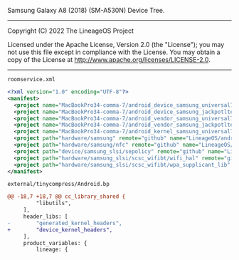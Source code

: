 Samsung Galaxy A8 (2018) (SM-A530N) Device Tree.

---
Copyright (C) 2022 The LineageOS Project

Licensed under the Apache License, Version 2.0 (the "License");
you may not use this file except in compliance with the License.
You may obtain a copy of the License at http://www.apache.org/licenses/LICENSE-2.0.

---

`roomservice.xml`
```xml
<?xml version="1.0" encoding="UTF-8"?>
<manifest>
  <project name="MacBookPro34-comma-7/android_device_samsung_universal7885-common" path="device/samsung/universal7885-common" remote="github" revision="lineage-18.1" />
  <project name="MacBookPro34-comma-7/android_device_samsung_jackpotlte" path="device/samsung/jackpotlte" remote="github" revision="lineage-18.1" />
  <project name="MacBookPro34-comma-7/android_vendor_samsung_universal7885" path="vendor/samsung/universal7885-common" remote="github" revision="lineage-18.1" />
  <project name="MacBookPro34-comma-7/android_vendor_samsung_jackpotlte" path="vendor/samsung/jackpotlte" remote="github" revision="lineage-18.1" />
  <project name="MacBookPro34-comma-7/android_kernel_samsung_universal7885" path="kernel/samsung/universal7885" remote="github" revision="lineage-18.1" />
  <project path="hardware/samsung" remote="github" name="LineageOS/android_hardware_samsung" />
  <project path="hardware/samsung/nfc" remote="github" name="LineageOS/android_hardware_samsung_nfc" revision="lineage-18.1" />
  <project path="device/samsung_slsi/sepolicy" remote="github" name="LineageOS/android_device_samsung_slsi_sepolicy" revision="lineage-18.1" />
  <project path="hardware/samsung_slsi/scsc_wifibt/wifi_hal" remote="github" name="LineageOS/android_hardware_samsung_slsi_scsc_wifibt_wifi_hal" />
  <project path="hardware/samsung_slsi/scsc_wifibt/wpa_supplicant_lib" remote="github" name="LineageOS/android_hardware_samsung_slsi_scsc_wifibt_wpa_supplicant_lib" />
</manifest>
```

`external/tinycompress/Android.bp`
```diff
@@ -18,7 +18,7 @@ cc_library_shared {
         "libutils",
     ],
     header_libs: [
-        "generated_kernel_headers",
+        "device_kernel_headers",
     ],
     product_variables: {
         lineage: {
```


